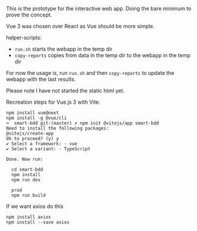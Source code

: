 This is the prototype for the interactive web app. Doing the bare minimum to prove the concept.

Vue 3 was chosen over React as Vue should be more simple.

helper-scripts:
* `run.sh` starts the webapp in the temp dir
* `copy-reports` copies from data in the temp dir to the webapp in the temp dir

For now the usage is, run `run.sh` and then `copy-reports` to update the webapp with the last results.

Please note I have not started the static html yet.

Recreation steps for Vue.js 3 with Vite. 

```shell
npm install vue@next
npm install -g @vue/cli
➜  smart-bdd git:(master) ✗ npm init @vitejs/app smart-bdd
Need to install the following packages:
@vitejs/create-app
Ok to proceed? (y) y
✔ Select a framework: · vue
✔ Select a variant: · TypeScript

Done. Now run:

  cd smart-bdd
  npm install
  npm run dev
  
  prod 
  npm run build
```

If we want axios do this
```
npm install axios
npm install --save axios
```